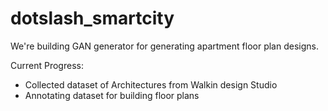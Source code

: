 # dotslash_smartcity

We're building GAN generator for generating apartment floor plan designs.

Current Progress:
- Collected dataset of Architectures from Walkin design Studio
- Annotating dataset for building floor plans
